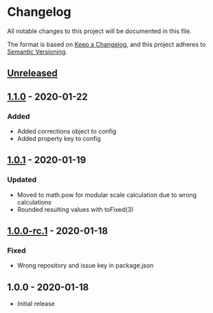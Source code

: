 # Changelog

All notable changes to this project will be documented in this file.

The format is based on [Keep a Changelog](https://keepachangelog.com/en/1.0.0/),
and this project adheres to [Semantic Versioning](https://semver.org/spec/v2.0.0.html).

## [Unreleased]

## [1.1.0] - 2020-01-22

### Added

- Added corrections object to config
- Added property key to config

## [1.0.1] - 2020-01-19

### Updated

- Moved to math.pow for modular scale calculation due to wrong calculations
- Rounded resulting values with toFixed(3)

## [1.0.0-rc.1] - 2020-01-18

### Fixed

- Wrong repository and issue key in package.json

## 1.0.0 - 2020-01-18

- Initial release

[unreleased]: https://github.com/jeslage/adaptive-modular-scale/compare/v1.1.0...develop
[1.1.0]: https://github.com/jeslage/adaptive-modular-scale/compare/v1.0.1...v1.1.0
[1.0.1]: https://github.com/jeslage/adaptive-modular-scale/compare/v1.0.0-rc.1...v1.0.1
[1.0.0-rc.1]: https://github.com/jeslage/adaptive-modular-scale/compare/v1.0.0...v1.0.0-rc.1
